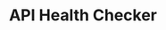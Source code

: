---
title: "API Health Checker"
description: "Dashboard to monitor API endpoints with real-time status, response time tracking, and alerting. Features uptime monitoring and performance analytics."
stack:
  [
    "Node.js",
    "TypeScript",
    "React",
    "Express",
    "PostgreSQL",
    "WebSocket",
    "Chart.js",
    "Docker",
  ]
year: 2025
status: "In Development" 
href: "https://github.com/yeferson59/api-health-checker"
featured: false
category: "Monitoring"
---